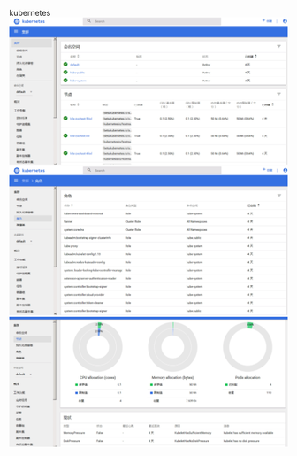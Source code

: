 kubernetes
![image](https://github.com/xxlaila/k8s/blob/master/images/58437c7b9353.png)
![image](https://github.com/xxlaila/k8s/blob/master/images/615588326d12.png)
![image](https://github.com/xxlaila/k8s/blob/master/images/f8ef9b7777f8.png)
